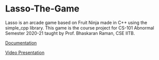 # Lasso-The-Game

Lasso is an arcade game based on Fruit Ninja made in C++ using the simple_cpp library. This game is the course project for CS-101 Abnormal Semester 2020-21 taught by Prof. Bhaskaran Raman, CSE IITB. 

[Documentation](README.pdf)

[Video Presentation](https://drive.google.com/file/d/13F-rdWH7QI9mTRruB_zZwcLlR5W1ZKAF/view?usp=sharing)
